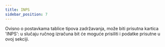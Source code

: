 ```yaml
---
title: INPS
sidebar_position: 7
---
```


Ovisno o postavkama tablice tipova zadržavanja, može biti prisutna kartica 'INPS': u slučaju ručnog izračuna bit će moguće prisiliti i podatke prisutne u ovoj sekciji.






